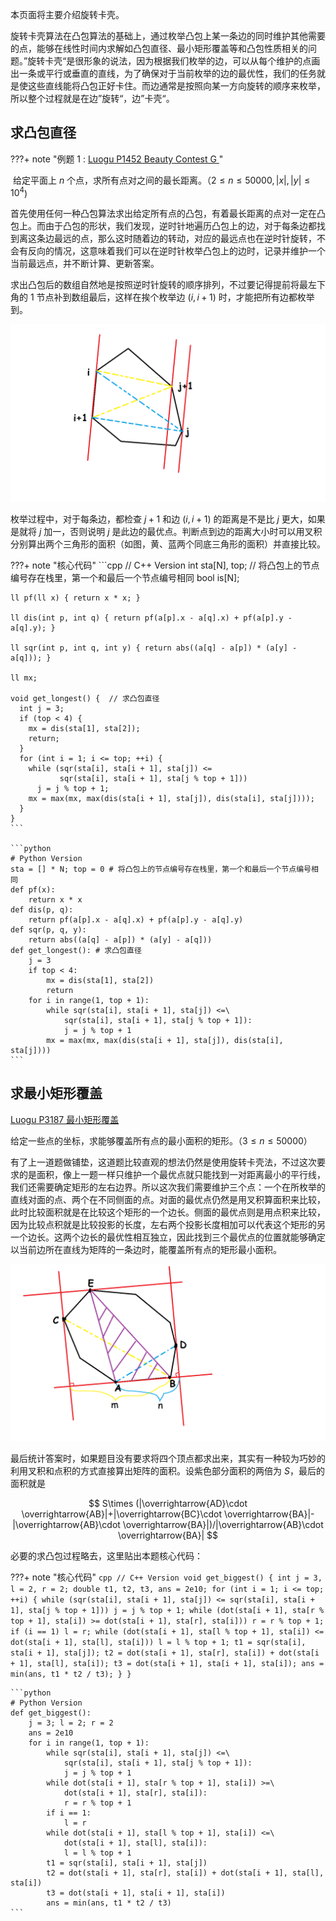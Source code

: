 本页面将主要介绍旋转卡壳。

旋转卡壳算法在凸包算法的基础上，通过枚举凸包上某一条边的同时维护其他需要的点，能够在线性时间内求解如凸包直径、最小矩形覆盖等和凸包性质相关的问题。”旋转卡壳“是很形象的说法，因为根据我们枚举的边，可以从每个维护的点画出一条或平行或垂直的直线，为了确保对于当前枚举的边的最优性，我们的任务就是使这些直线能将凸包正好卡住。而边通常是按照向某一方向旋转的顺序来枚举，所以整个过程就是在边”旋转“，边”卡壳“。

## 求凸包直径

???+ note "例题 1 : [Luogu P1452 Beauty Contest G  ](https://www.luogu.com.cn/problem/P1452)"


​	给定平面上 $n$ 个点，求所有点对之间的最长距离。（$2\leq n \leq 50000,|x|,|y| \leq 10^4$)

首先使用任何一种凸包算法求出给定所有点的凸包，有着最长距离的点对一定在凸包上。而由于凸包的形状，我们发现，逆时针地遍历凸包上的边，对于每条边都找到离这条边最远的点，那么这时随着边的转动，对应的最远点也在逆时针旋转，不会有反向的情况，这意味着我们可以在逆时针枚举凸包上的边时，记录并维护一个当前最远点，并不断计算、更新答案。

求出凸包后的数组自然地是按照逆时针旋转的顺序排列，不过要记得提前将最左下角的 1 节点补到数组最后，这样在挨个枚举边 $(i,i+1)$ 时，才能把所有边都枚举到。

![](images/rotating-calipers1.png)

枚举过程中，对于每条边，都检查 $j+1$ 和边 $(i,i+1)$ 的距离是不是比 $j$ 更大，如果是就将 $j$ 加一，否则说明 $j$ 是此边的最优点。判断点到边的距离大小时可以用叉积分别算出两个三角形的面积（如图，黄、蓝两个同底三角形的面积）并直接比较。

???+ note "核心代码"
    ```cpp
    // C++ Version
    int sta[N], top;  // 将凸包上的节点编号存在栈里，第一个和最后一个节点编号相同
    bool is[N];
    
    ll pf(ll x) { return x * x; }
    
    ll dis(int p, int q) { return pf(a[p].x - a[q].x) + pf(a[p].y - a[q].y); }
    
    ll sqr(int p, int q, int y) { return abs((a[q] - a[p]) * (a[y] - a[q])); }
    
    ll mx;
    
    void get_longest() {  // 求凸包直径
      int j = 3;
      if (top < 4) {
        mx = dis(sta[1], sta[2]);
        return;
      }
      for (int i = 1; i <= top; ++i) {
        while (sqr(sta[i], sta[i + 1], sta[j]) <=
               sqr(sta[i], sta[i + 1], sta[j % top + 1]))
          j = j % top + 1;
        mx = max(mx, max(dis(sta[i + 1], sta[j]), dis(sta[i], sta[j])));
      }
    }
    ```
    
    ```python
    # Python Version
    sta = [] * N; top = 0 # 将凸包上的节点编号存在栈里，第一个和最后一个节点编号相同
    def pf(x):
        return x * x
    def dis(p, q):
        return pf(a[p].x - a[q].x) + pf(a[p].y - a[q].y)
    def sqr(p, q, y):
        return abs((a[q] - a[p]) * (a[y] - a[q]))
    def get_longest(): # 求凸包直径
        j = 3
        if top < 4:
            mx = dis(sta[1], sta[2])
            return
        for i in range(1, top + 1):
            while sqr(sta[i], sta[i + 1], sta[j]) <=\
                sqr(sta[i], sta[i + 1], sta[j % top + 1]):
                j = j % top + 1
            mx = max(mx, max(dis(sta[i + 1], sta[j]), dis(sta[i], sta[j])))
    ```

## 求最小矩形覆盖

[Luogu P3187 最小矩形覆盖](https://www.luogu.com.cn/problem/P3187)

给定一些点的坐标，求能够覆盖所有点的最小面积的矩形。（$3\leq n \leq 50000$）

有了上一道题做铺垫，这道题比较直观的想法仍然是使用旋转卡壳法，不过这次要求的是面积，像上一题一样只维护一个最优点就只能找到一对距离最小的平行线，我们还需要确定矩形的左右边界。所以这次我们需要维护三个点：一个在所枚举的直线对面的点、两个在不同侧面的点。对面的最优点仍然是用叉积算面积来比较，此时比较面积就是在比较这个矩形的一个边长。侧面的最优点则是用点积来比较，因为比较点积就是比较投影的长度，左右两个投影长度相加可以代表这个矩形的另一个边长。这两个边长的最优性相互独立，因此找到三个最优点的位置就能够确定以当前边所在直线为矩阵的一条边时，能覆盖所有点的矩形最小面积。

![](images/rotating-calipers2.png)

最后统计答案时，如果题目没有要求将四个顶点都求出来，其实有一种较为巧妙的利用叉积和点积的方式直接算出矩阵的面积。设紫色部分面积的两倍为 $S$，最后的面积就是

$$
S\times (|\overrightarrow{AD}\cdot \overrightarrow{AB}|+|\overrightarrow{BC}\cdot \overrightarrow{BA}|-|\overrightarrow{AB}\cdot \overrightarrow{BA}|)/|\overrightarrow{AB}\cdot \overrightarrow{BA}|
$$

必要的求凸包过程略去，这里贴出本题核心代码：

???+ note "核心代码"
    ```cpp
    // C++ Version
    void get_biggest() {
      int j = 3, l = 2, r = 2;
      double t1, t2, t3, ans = 2e10;
      for (int i = 1; i <= top; ++i) {
        while (sqr(sta[i], sta[i + 1], sta[j]) <=
               sqr(sta[i], sta[i + 1], sta[j % top + 1]))
          j = j % top + 1;
        while (dot(sta[i + 1], sta[r % top + 1], sta[i]) >=
               dot(sta[i + 1], sta[r], sta[i]))
          r = r % top + 1;
        if (i == 1) l = r;
        while (dot(sta[i + 1], sta[l % top + 1], sta[i]) <=
               dot(sta[i + 1], sta[l], sta[i]))
          l = l % top + 1;
        t1 = sqr(sta[i], sta[i + 1], sta[j]);
        t2 = dot(sta[i + 1], sta[r], sta[i]) + dot(sta[i + 1], sta[l], sta[i]);
        t3 = dot(sta[i + 1], sta[i + 1], sta[i]);
        ans = min(ans, t1 * t2 / t3);
      }
    }
    ```
    
    ```python
    # Python Version
    def get_biggest():
        j = 3; l = 2; r = 2
        ans = 2e10
        for i in range(1, top + 1):
            while sqr(sta[i], sta[i + 1], sta[j]) <=\
                sqr(sta[i], sta[i + 1], sta[j % top + 1]):
                j = j % top + 1
            while dot(sta[i + 1], sta[r % top + 1], sta[i]) >=\
                dot(sta[i + 1], sta[r], sta[i]):
                r = r % top + 1
            if i == 1:
                l = r
            while dot(sta[i + 1], sta[l % top + 1], sta[i]) <=\
                dot(sta[i + 1], sta[l], sta[i]):
                l = l % top + 1
            t1 = sqr(sta[i], sta[i + 1], sta[j])
            t2 = dot(sta[i + 1], sta[r], sta[i]) + dot(sta[i + 1], sta[l], sta[i])
            t3 = dot(sta[i + 1], sta[i + 1], sta[i])
            ans = min(ans, t1 * t2 / t3)
    ```
